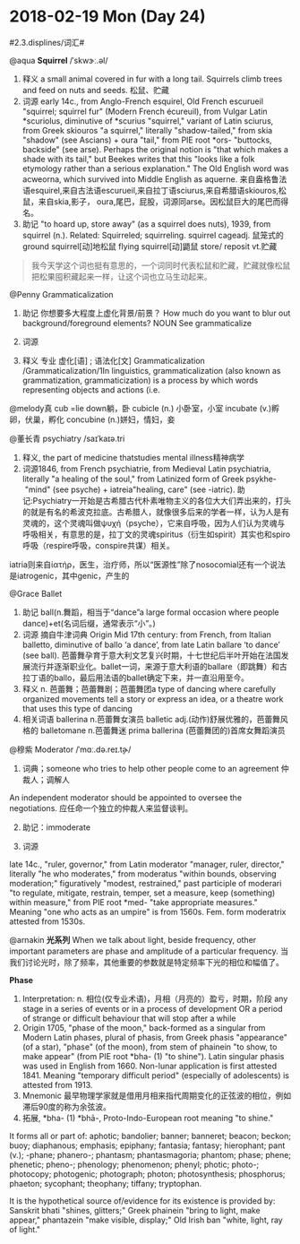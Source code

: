 # 2018-02-19 Mon (Day 24)
#2.3.displines/词汇#


@aqua
**Squirrel**  /ˈskwɝː.əl/
1. 释义
a small animal covered in fur with a long tail. Squirrels climb trees and feed on nuts and seeds.
松鼠、贮藏
2. 词源
early 14c., from Anglo-French esquirel, Old French escurueil "squirrel; squirrel fur" (Modern French écureuil), from Vulgar Latin *scuriolus, diminutive of *scurius "squirrel," variant of Latin sciurus, from Greek skiouros "a squirrel," literally "shadow-tailed," from skia "shadow" (see Ascians) + oura "tail," from PIE root *ors- "buttocks, backside" (see arse). Perhaps the original notion is "that which makes a shade with its tail," but Beekes writes that this "looks like a folk etymology rather than a serious explanation." The Old English word was acweorna, which survived into Middle English as aquerne.
来自盎格鲁法语esquirel,来自古法语escurueil,来自拉丁语sciurus,来自希腊语skiouros,松鼠，来自skia,影子， oura,尾巴，屁股，词源同arse。因松鼠巨大的尾巴而得名。
3. 助记
"to hoard up, store away" (as a squirrel does nuts), 1939, from squirrel (n.). Related: Squirreled; squirreling. 
squirrel cageadj. 鼠笼式的
ground squirrel[动]地松鼠
flying squirrel[动]鼯鼠
store/ reposit vt.贮藏

> 我今天学这个词也挺有意思的，一个词同时代表松鼠和贮藏，贮藏就像松鼠把松果囤积藏起来一样，让这个词也立马生动起来。  

@Penny
Grammaticalization
1. 助记
你想要多大程度上虚化背景/前景？ 
How much do you want to blur out background/foreground elements?
NOUN
See grammaticalize
2. 词源

3. 释义
专业 虚化[语] ; 语法化[文]
Grammaticalization  /Grammaticalization/1In linguistics, grammaticalization (also known as grammatization, grammaticization) is a process by which words representing objects and actions (i.e.

@melody真
cub =lie down躺，卧
cubicle (n.) 小卧室，小室
incubate (v.)孵卵，伏巢，孵化
concubine (n.)姘妇，情妇，妾


@董长青
psychiatry  /saɪˈkaɪə.tri
1. 释义, 
the part of medicine thatstudies mental illness精神病学
2. 词源1846, 
from French psychiatrie, from Medieval Latin psychiatria, literally "a healing of the soul," from Latinized form of Greek psykhe- "mind" (see psyche) + iatreia"healing, care" (see -iatric).
助记:Psychiatry一开始是古希腊古代朴素唯物主义的各位大大们弄出来的，打头的就是有名的希波克拉底。古希腊人，就像很多后来的学者一样，认为人是有灵魂的，这个灵魂叫做ψυχή（psyche），它来自呼吸，因为人们认为灵魂与呼吸相关，有意思的是，拉丁文的灵魂spiritus（衍生如spirit）其实也和spiro呼吸（respire呼吸，conspire共谋）相关。

iatria则来自ίατήρ，医生，治疗师，所以“医源性”除了nosocomial还有一个说法是iatrogenic，其中genic，产生的

@Grace
Ballet
1. 助记
ball(n.舞蹈，相当于“dance”a large formal occasion where people dance)+et(名词后缀，通常表示“小”。)
2. 词源
摘自牛津词典
Origin
Mid 17th century: from French, from Italian balletto, diminutive of ballo ‘a dance’, from late Latin ballare ‘to dance’ (see ball).
芭蕾舞孕育于意大利文艺复兴时期，十七世纪后半叶开始在法国发展流行并逐渐职业化。ballet一词，来源于意大利语的ballare（即跳舞）和古拉丁语的ballo，最后用法语的ballet确定下来，并一直沿用至今。
3. 释义
n. 芭蕾舞；芭蕾舞剧；芭蕾舞团a type of dancing where carefully organized movements tell a story or express an idea, or a theatre work that uses this type of dancing
4. 相关词语
ballerina n.芭蕾舞女演员
balletic adj.(动作)舒展优雅的，芭蕾舞风格的
balletomane n.芭蕾舞迷
prima ballerina (芭蕾舞团的)首席女舞蹈演员


@穆紫
Moderator /ˈmɑː.də.reɪ.t̬ɚ/

1. 词典；someone who tries to help other people come to an agreement 仲裁人；调解人

An independent moderator should be appointed to oversee the negotiations. 应任命一个独立的仲裁人来监督谈判。

2. 助记：immoderate

3. 词源

late 14c., "ruler, governor," from Latin moderator "manager, ruler, director," literally "he who moderates," from moderatus "within bounds, observing moderation;" figuratively "modest, restrained," past participle of moderari "to regulate, mitigate, restrain, temper, set a measure, keep (something) within measure," from PIE root *med- "take appropriate measures." Meaning "one who acts as an umpire" is from 1560s. Fem. form moderatrix attested from 1530s.

@arnakin
**光系列**
When we talk about light, beside frequency, other important parameters are phase and amplitude of a particular frequency.
当我们讨论光时，除了频率，其他重要的参数就是特定频率下光的相位和幅值了。

**Phase**
1. Interpretation: 
n. 相位(仅专业术语)，月相（月亮的）盈亏，时期，阶段
any stage in a series of events or in a process of development OR a period of strange or difficult behaviour that will stop after a while
2. Origin
1705, "phase of the moon," back-formed as a singular from Modern Latin phases, plural of phasis, from Greek phasis "appearance" (of a star), "phase" (of the moon), from stem of phainein "to show, to make appear" (from PIE root *bha- (1) "to shine"). Latin singular phasis was used in English from 1660. Non-lunar application is first attested 1841. Meaning "temporary difficult period" (especially of adolescents) is attested from 1913.
3. Mnemonic
最早物理学家就是借用月相来指代周期变化的正弦波的相位，例如滞后90度的称为余弦波。
4. 拓展,
*bha- (1)
*bhā-, Proto-Indo-European root meaning "to shine."

It forms all or part of: aphotic; bandolier; banner; banneret; beacon; beckon; buoy; diaphanous; emphasis; epiphany; fantasia; fantasy; hierophant; pant (v.); -phane; phanero-; phantasm; phantasmagoria; phantom; phase; phene; phenetic; pheno-; phenology; phenomenon; phenyl; photic; photo-; photocopy; photogenic; photograph; photon; photosynthesis; phosphorus; phaeton; sycophant; theophany; tiffany; tryptophan.

It is the hypothetical source of/evidence for its existence is provided by: Sanskrit bhati "shines, glitters;" Greek phainein "bring to light, make appear," phantazein "make visible, display;" Old Irish ban "white, light, ray of light."













